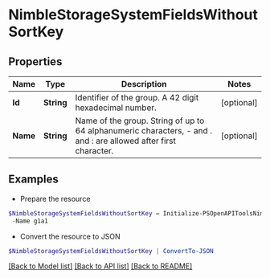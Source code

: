 # NimbleStorageSystemFieldsWithoutSortKey
## Properties

Name | Type | Description | Notes
------------ | ------------- | ------------- | -------------
**Id** | **String** | Identifier of the group. A 42 digit hexadecimal number. | [optional] 
**Name** | **String** | Name of the group. String of up to 64 alphanumeric characters, - and . and : are allowed after first character. | [optional] 

## Examples

- Prepare the resource
```powershell
$NimbleStorageSystemFieldsWithoutSortKey = Initialize-PSOpenAPIToolsNimbleStorageSystemFieldsWithoutSortKey  -Id 2a0df0fe6f7dc7bb16000000000000000000004817 `
 -Name g1a1
```

- Convert the resource to JSON
```powershell
$NimbleStorageSystemFieldsWithoutSortKey | ConvertTo-JSON
```

[[Back to Model list]](../README.md#documentation-for-models) [[Back to API list]](../README.md#documentation-for-api-endpoints) [[Back to README]](../README.md)

